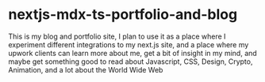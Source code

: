 # nextjs-mdx-ts-portfolio-and-blog
This is my blog and portfolio site, I plan to use it as a place where I experiment different integrations to my next.js site, and a place where my upwork clients can learn more about me, get a bit of insight in my mind, and maybe get something good to read about Javascript, CSS, Design, Crypto, Animation, and a lot about the World Wide Web
